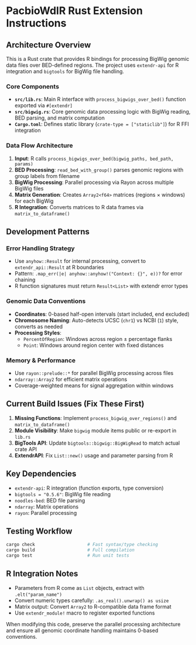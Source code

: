 # PacbioWdlR Rust Extension Instructions

## Architecture Overview

This is a Rust crate that provides R bindings for processing BigWig genomic data files over BED-defined regions. The project uses `extendr-api` for R integration and `bigtools` for BigWig file handling.

### Core Components

- **`src/lib.rs`**: Main R interface with `process_bigwigs_over_bed()` function exported via `#[extendr]`
- **`src/bigwig.rs`**: Core genomic data processing logic with BigWig reading, BED parsing, and matrix computation
- **`Cargo.toml`**: Defines static library (`crate-type = ["staticlib"]`) for R FFI integration

### Data Flow Architecture

1. **Input**: R calls `process_bigwigs_over_bed(bigwig_paths, bed_path, params)`
2. **BED Processing**: `read_bed_with_group()` parses genomic regions with group labels from filename
3. **BigWig Processing**: Parallel processing via Rayon across multiple BigWig files
4. **Matrix Generation**: Creates `Array2<f64>` matrices (regions × windows) for each BigWig
5. **R Integration**: Converts matrices to R data frames via `matrix_to_dataframe()`

## Development Patterns

### Error Handling Strategy
- Use `anyhow::Result` for internal processing, convert to `extendr_api::Result` at R boundaries
- Pattern: `.map_err(|e| anyhow::anyhow!("Context: {}", e))?` for error chaining
- R function signatures must return `Result<List>` with extendr error types

### Genomic Data Conventions
- **Coordinates**: 0-based half-open intervals (start included, end excluded)
- **Chromosome Naming**: Auto-detects UCSC (`chr1`) vs NCBI (`1`) style, converts as needed
- **Processing Styles**: 
  - `PercentOfRegion`: Windows across region ± percentage flanks
  - `Point`: Windows around region center with fixed distances

### Memory & Performance
- Use `rayon::prelude::*` for parallel BigWig processing across files
- `ndarray::Array2` for efficient matrix operations
- Coverage-weighted means for signal aggregation within windows

## Current Build Issues (Fix These First)

1. **Missing Functions**: Implement `process_bigwig_over_regions()` and `matrix_to_dataframe()`
2. **Module Visibility**: Make `bigwig` module items public or re-export in `lib.rs`
3. **BigTools API**: Update `bigtools::bigwig::BigWigRead` to match actual crate API
4. **ExtendrAPI**: Fix `List::new()` usage and parameter parsing from R

## Key Dependencies

- `extendr-api`: R integration (function exports, type conversion)
- `bigtools = "0.5.6"`: BigWig file reading
- `noodles-bed`: BED file parsing  
- `ndarray`: Matrix operations
- `rayon`: Parallel processing

## Testing Workflow

```bash
cargo check                    # Fast syntax/type checking
cargo build                    # Full compilation
cargo test                     # Run unit tests
```

## R Integration Notes

- Parameters from R come as `List` objects, extract with `.elt("param_name")`
- Convert numeric types carefully: `.as_real().unwrap() as usize`
- Matrix output: Convert `Array2` to R-compatible data frame format
- Use `extendr_module!` macro to register exported functions

When modifying this code, preserve the parallel processing architecture and ensure all genomic coordinate handling maintains 0-based conventions.